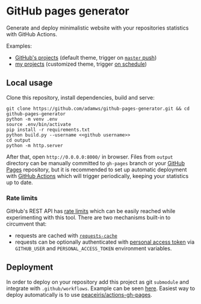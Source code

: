 # GitHub pages generator

Generate and deploy minimalistic website with your repositories statistics with GitHub Actions.

Examples:
- [GitHub's projects](https://adamws.github.io/github-pages-generator/) (default theme, trigger on [`master` push](https://github.com/adamws/github-pages-generator/blob/master/.github/workflows/deploy-website.yml))
- [my projects](https://adamws.github.io/) (customized theme, trigger [on schedule](https://github.com/adamws/adamws.github.io/blob/master/.github/workflows/deploy-website.yml))

## Local usage

Clone this repository, install dependencies, build and serve:

```
git clone https://github.com/adamws/github-pages-generator.git && cd github-pages-generator
python -m venv .env
source .env/bin/activate
pip install -r requirements.txt
python build.py --username <<github username>>
cd output
python -m http.server
```

After that, open `http://0.0.0.0:8000/` in browser. Files from `output` directory can be
manually committed to `gh-pages` branch or your [GitHub Pages](https://docs.github.com/en/pages/getting-started-with-github-pages/about-github-pages) repository,
but it is recommended to set up automatic deployment with [GitHub Actions](https://github.com/features/actions) which will trigger
periodically, keeping your statistics up to date.

### Rate limits

GitHub's REST API has [rate limits](https://docs.github.com/en/rest/overview/resources-in-the-rest-api#rate-limiting)
which can be easily reached while experimenting with this tool. There are two mechanisms built-in
to circumvent that:

- requests are cached with [`requests-cache`](https://requests-cache.readthedocs.io/en/stable/index.html)
- requests can be optionally authenticated with [personal access token](https://docs.github.com/en/authentication/keeping-your-account-and-data-secure/creating-a-personal-access-token) via `GITHUB_USER` and `PERSONAL_ACCESS_TOKEN` environment variables.

## Deployment

In order to deploy on your repository add this project as git `submodule` and integrate with
`.github/workflows`. Example can be seen [here](https://github.com/adamws/adamws.github.io).
Easiest way to deploy automatically is to use [peaceiris/actions-gh-pages](https://github.com/peaceiris/actions-gh-pages).
